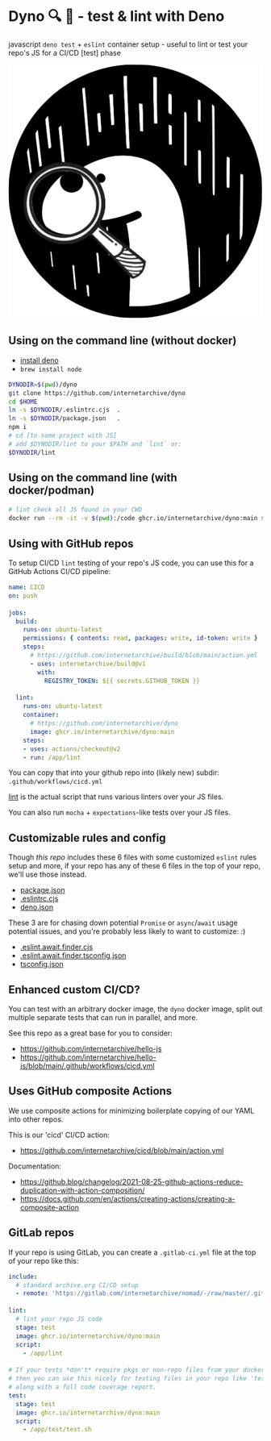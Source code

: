 # Dyno 🔍 🦕 - test & lint with Deno

javascript `deno test` + `eslint` container setup - useful to lint or test your repo's JS for a CI/CD [test] phase

![Dino Inspecting](dyno.jpg)


## Using on the command line (without docker)
- [install deno](https://docs.deno.com/runtime/manual/getting_started/installation)
- `brew install node`
```sh
DYNODIR=$(pwd)/dyno
git clone https://github.com/internetarchive/dyno
cd $HOME
ln -s $DYNODIR/.eslintrc.cjs  .
ln -s $DYNODIR/package.json   .
npm i
# cd [to some project with JS]
# add $DYNODIR/lint to your $PATH and `lint` or:
$DYNODIR/lint
```

## Using on the command line (with docker/podman)
```bash
# lint check all JS found in your CWD
docker run --rm -it -v $(pwd):/code ghcr.io/internetarchive/dyno:main sh -c 'cd /code; /app/lint'
```


## Using with GitHub repos
To setup CI/CD `lint` testing of your repo's JS code,
you can use this for a GitHub Actions CI/CD pipeline:
```yml
name: CICD
on: push

jobs:
  build:
    runs-on: ubuntu-latest
    permissions: { contents: read, packages: write, id-token: write }
    steps:
      # https://github.com/internetarchive/build/blob/main/action.yml
      - uses: internetarchive/build@v1
        with:
          REGISTRY_TOKEN: ${{ secrets.GITHUB_TOKEN }}

  lint:
    runs-on: ubuntu-latest
    container:
      # https://github.com/internetarchive/dyno
      image: ghcr.io/internetarchive/dyno:main
    steps:
    - uses: actions/checkout@v2
    - run: /app/lint
```

You can copy that into your github repo into (likely new) subdir: `.github/workflows/cicd.yml`

[lint](lint) is the actual script that runs various linters over your JS files.

You can also run `mocha` + `expectations`-like tests over your JS files.


## Customizable rules and config
Though _this repo_ includes these 6 files with some customized `eslint` rules setup and more,
if your repo has any of these 6 files in the top of your repo, we'll use those instead.

- [package.json](package.json)
- [.eslintrc.cjs](.eslintrc.cjs)
- [deno.json](deno.json)

These 3 are for chasing down potential `Promise` or `async`/`await` usage potential issues, and you're probably less likely to want to customize: :)

- [.eslint.await.finder.cjs](.eslint.await.finder.cjs)
- [.eslint.await.finder.tsconfig.json](.eslint.await.finder.tsconfig.json)
- [tsconfig.json](tsconfig.json)


## Enhanced custom CI/CD?
You can test with an arbitrary docker image, the `dyno` docker image, split out multiple separate tests that can run in parallel, and more.

See this repo as a great base for you to consider:
- https://github.com/internetarchive/hello-js
- https://github.com/internetarchive/hello-js/blob/main/.github/workflows/cicd.yml


## Uses GitHub composite Actions
We use composite actions for minimizing boilerplate copying of our YAML into other repos.

This is our 'cicd' CI/CD action:
- https://github.com/internetarchive/cicd/blob/main/action.yml

Documentation:
- https://github.blog/changelog/2021-08-25-github-actions-reduce-duplication-with-action-composition/
- https://docs.github.com/en/actions/creating-actions/creating-a-composite-action


## GitLab repos
If your repo is using GitLab, you can create a `.gitlab-ci.yml` file at the top of your repo like this:
```yml
include:
  # standard archive.org CI/CD setup
  - remote: 'https://gitlab.com/internetarchive/nomad/-/raw/master/.gitlab-ci.yml'

lint:
  # lint your repo JS code
  stage: test
  image: ghcr.io/internetarchive/dyno:main
  script:
    - /app/lint

# If your tests *don't* require pkgs or non-repo files from your docker build image,
# then you can use this nicely for testing files in your repo like 'test/something.test.js'
# along with a full code coverage report.
test:
  stage: test
  image: ghcr.io/internetarchive/dyno:main
  script:
    - /app/test/test.sh
```
